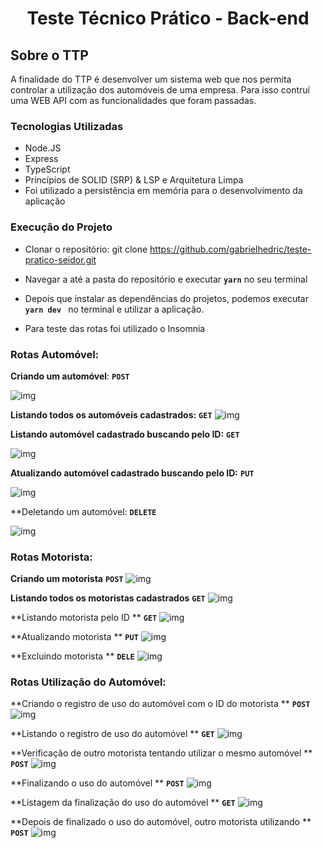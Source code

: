 <h1 align="center">
  Teste Técnico Prático - Back-end
</h1>

## Sobre o TTP

A finalidade do TTP é desenvolver um sistema web que nos permita controlar a utilização dos automóveis de uma empresa. Para isso contruí uma WEB API com as funcionalidades que foram passadas. 

### Tecnologias Utilizadas

 * Node.JS
 * Express
 * TypeScript 
 * Princípios de SOLID (SRP) & LSP e Arquitetura Limpa
 * Foi utilizado a persistência em memória para o desenvolvimento da aplicação

### Execução do Projeto 

 * Clonar o repositório: git clone https://github.com/gabrielhedric/teste-pratico-seidor.git
 
 * Navegar a até a pasta do repositório e executar **`yarn`** no seu terminal
 
 * Depois que instalar as dependências do projetos, podemos executar **`yarn dev `** no terminal e utilizar a aplicação.

 * Para teste das rotas foi utilizado o Insomnia
 
### Rotas Automóvel: 

**Criando um automóvel**:   **`POST`**

![img](https://github.com/gabrielhedric/teste-pratico-seidor/blob/master/images/automobiles/createAutomobile.png?raw=true)

**Listando todos os automóveis cadastrados:**   **`GET`**
![img](https://github.com/gabrielhedric/teste-pratico-seidor/blob/master/images/automobiles/listAllAutomobiles.png?raw=true)

**Listando automóvel cadastrado buscando pelo ID:**   **`GET`**

![img](https://github.com/gabrielhedric/teste-pratico-seidor/blob/master/images/automobiles/listByIdAutomobile.png?raw=true)

**Atualizando automóvel cadastrado buscando pelo ID:**  **`PUT`**

![img](https://github.com/gabrielhedric/teste-pratico-seidor/blob/master/images/automobiles/updateAutomobile.png?raw=true)

**Deletando um automóvel:   **`DELETE`**

![img](https://github.com/gabrielhedric/teste-pratico-seidor/blob/master/images/automobiles/deleteAutomobile.png?raw=true)

### Rotas Motorista: 

**Criando um motorista** **`POST`**
![img](https://github.com/gabrielhedric/teste-pratico-seidor/blob/master/images/drivers/createDriver.png?raw=true)

**Listando todos os motoristas cadastrados** **`GET`**
![img](https://github.com/gabrielhedric/teste-pratico-seidor/blob/master/images/drivers/listAllDrivers.png?raw=true)

**Listando motorista pelo ID ** **`GET`**
![img](https://github.com/gabrielhedric/teste-pratico-seidor/blob/master/images/drivers/listByIdDriver.png?raw=true)

**Atualizando motorista ** **`PUT`**
![img](https://github.com/gabrielhedric/teste-pratico-seidor/blob/master/images/drivers/updateDriver.png?raw=true)

**Excluindo motorista ** **`DELE`**
![img](https://github.com/gabrielhedric/teste-pratico-seidor/blob/master/images/drivers/deleteDriver.png?raw=true)

### Rotas Utilização do Automóvel: 

**Criando o registro de uso do automóvel com o ID do motorista ** **`POST`**
![img](https://github.com/gabrielhedric/teste-pratico-seidor/blob/master/images/useAutomobiles/criando-registro-de-uso.png?raw=true)

**Listando o registro de uso do automóvel ** **`GET`**
![img](https://github.com/gabrielhedric/teste-pratico-seidor/blob/master/images/useAutomobiles/listando-automovel-em-uso.png?raw=true)

**Verificação de outro motorista tentando utilizar o mesmo automóvel ** **`POST`**
![img](https://github.com/gabrielhedric/teste-pratico-seidor/blob/master/images/useAutomobiles/outro-motorista-tentando-usar-mesmo-automovel.png?raw=true)

**Finalizando o uso do automóvel ** **`POST`**
![img](https://github.com/gabrielhedric/teste-pratico-seidor/blob/master/images/useAutomobiles/fianlizando-uso-do-automovel.png?raw=true)

**Listagem da finalização do uso do automóvel ** **`GET`**
![img](https://github.com/gabrielhedric/teste-pratico-seidor/blob/master/images/useAutomobiles/fianlizando-uso-do-automovel.png?raw=true)

**Depois de finalizado o uso do automóvel, outro motorista utilizando ** **`POST`**
![img](https://github.com/gabrielhedric/teste-pratico-seidor/blob/master/images/useAutomobiles/depois-de-finalizado-o-uso-motorista-utilizando.png?raw=true)


